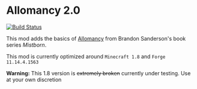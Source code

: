 Allomancy 2.0
=========
[![Build Status](https://drone.io/github.com/legobmw99/Allomancy/status.png)](https://drone.io/github.com/legobmw99/Allomancy/latest)

This mod adds the basics of [Allomancy](http://coppermind.net/wiki/Allomancy) from Brandon Sanderson's book series *Mistborn*. 

This mod is currently optimized around `Minecraft 1.8` and `Forge 11.14.4.1563`


**Warning:** This 1.8 version is ~~extremely broken~~ currently under testing. Use at your own discretion 